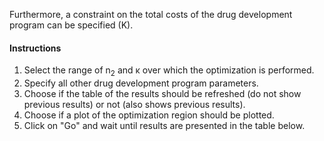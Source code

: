 Furthermore, a constraint on the total costs of the drug development program can be specified (K).

#### Instructions
1. Select the range of n<sub>2</sub> and &kappa; over which the optimization is performed.
2. Specify all other drug development program parameters.
3. Choose if the table of the results should be refreshed (do not show previous results) or not (also shows previous results).
4. Choose if a plot of the optimization region should be plotted.
5. Click on "Go" and wait until results are presented in the table below.

